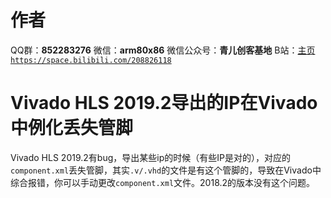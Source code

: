 ﻿# 作者
QQ群：**852283276**
微信：**arm80x86**
微信公众号：**青儿创客基地**
B站：[主页 `https://space.bilibili.com/208826118`](https://space.bilibili.com/208826118)

# Vivado HLS 2019.2导出的IP在Vivado中例化丢失管脚
Vivado HLS 2019.2有bug，导出某些ip的时候（有些IP是对的），对应的`component.xml`丢失管脚，其实`.v/.vhd`的文件是有这个管脚的，导致在Vivado中综合报错，你可以手动更改`component.xml`文件。2018.2的版本没有这个问题。
